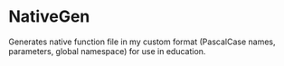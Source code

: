 # NativeGen
Generates native function file in my custom format (PascalCase names, parameters, global namespace) for use in education.
